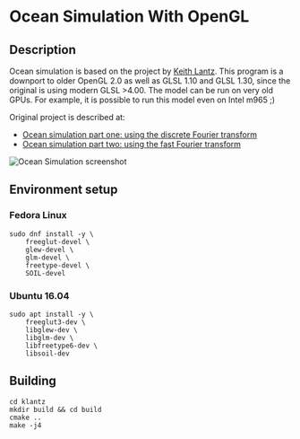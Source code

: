 # Ocean Simulation With OpenGL

## Description

Ocean simulation is based on the project by [Keith Lantz](keithlantz.net).
This program is a downport to older OpenGL 2.0 as well as GLSL 1.10 and GLSL 1.30,
since the original is using modern GLSL >4.00. The model can be run on very old GPUs.
For example, it is possible to run this model even on Intel m965 ;)

Original project is described at:
* [Ocean simulation part one: using the discrete Fourier transform](https://www.keithlantz.net/2011/10/ocean-simulation-part-one-using-the-discrete-fourier-transform/)
* [Ocean simulation part two: using the fast Fourier transform](https://www.keithlantz.net/2011/11/ocean-simulation-part-two-using-the-fast-fourier-transform/)

![Ocean Simulation screenshot](https://github.com/Postrediori/OceanSimulation/blob/master/images/ocean.png)

## Environment setup

### Fedora Linux

```
sudo dnf install -y \
    freeglut-devel \
    glew-devel \
    glm-devel \
    freetype-devel \
    SOIL-devel
```

### Ubuntu 16.04

```
sudo apt install -y \
    freeglut3-dev \
    libglew-dev \
    libglm-dev \
    libfreetype6-dev \
    libsoil-dev
```

## Building

```
cd klantz
mkdir build && cd build
cmake ..
make -j4
```

